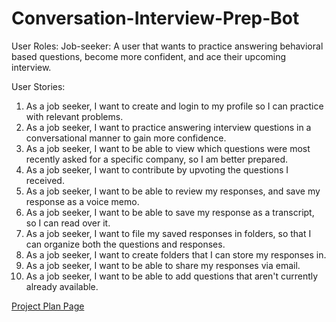 # Conversation-Interview-Prep-Bot

User Roles:
  Job-seeker: A user that wants to practice answering behavioral based questions, become more confident, and ace their upcoming interview. 

User Stories:
  1. As a job seeker, I want to create and login to my profile so I can practice with relevant problems.
  2. As a job seeker, I want to practice answering interview questions in a conversational manner to gain more confidence.
  3. As a job seeker, I want to be able to view which questions were most recently asked for a specific company, so I am better prepared.
  4. As a job seeker, I want to contribute by upvoting the questions I received.
  5. As a job seeker, I want to be able to review my responses, and save my response as a voice memo.
  6. As a job seeker, I want to be able to save my response as a transcript, so I can read over it. 
  7. As a job seeker, I want to file my saved responses in folders, so that I can organize both the questions and responses. 
  8. As a job seeker, I want to create folders that I can store my responses in.
  9. As a job seeker, I want to be able to share my responses via email. 
  10. As a job seeker, I want to be able to add questions that aren't currently already available. 
	
<a href = "https://docs.google.com/document/d/1_gpMhK4igt0jIPBoaIAwuu8zG0rvs7JQEUOp0iLTWxs/edit?usp=sharing" target="_blank">Project Plan Page</a>
